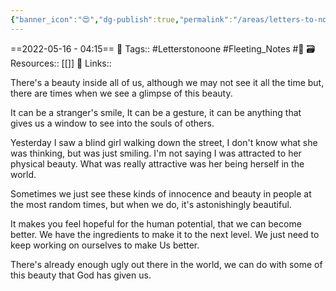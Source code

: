 ```yaml
---
{"banner_icon":"😍","dg-publish":true,"permalink":"/areas/letters-to-no-one/the-beauty-inside/","dgPassFrontmatter":true,"noteIcon":"1","created":"2023-11-14T21:08:40.017+05:30","updated":"2023-12-16T04:33:31.417+05:30"}
---
```


==2022-05-16 - 04:15==
🧶 Tags:: #Letterstonoone #Fleeting_Notes #🌱 
🗃 Resources:: [[]]
🔗 Links::

There's a beauty inside all of us, although we may not see it all the time but, there are times when we see a glimpse of this beauty.

It can be a stranger's smile, It can be a gesture, it can be anything that gives us a window to see into the souls of others.

Yesterday I saw a blind girl walking down the street, I don't know what she was thinking, but was just smiling. I'm not saying I was attracted to her physical beauty. What was really attractive was her being herself in the world.

Sometimes we just see these kinds of innocence and beauty in people at the most random times, but when we do, it's astonishingly beautiful.

It makes you feel hopeful for the human potential, that we can become better. We have the ingredients to make it to the next level. We just need to keep working on ourselves to make Us better.

There's already enough ugly out there in the world, we can do with some of this beauty that God has given us.
